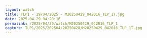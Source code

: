 ```yaml
---
layout: watch
title: TLP1 - 29/04/2025 - M20250429_042016_TLP_1T.jpg
date: 2025-04-29 04:20:16
permalink: /2025/04/29/watch/M20250429_042016_TLP_1
capture: TLP1/2025/202504/20250428/M20250429_042016_TLP_1T.jpg
---
```


